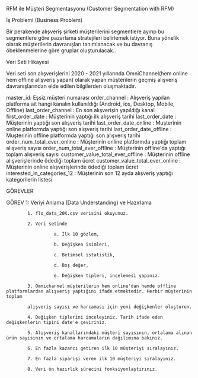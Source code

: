 RFM ile Müşteri Segmentasyonu (Customer Segmentation with RFM)



İş Problemi (Business Problem)

Bir perakende alışveriş şirketi müşterilerini segmentlere ayırıp bu segmentlere göre pazarlama stratejileri belirlemek istiyor.
Buna yönelik olarak müşterilerin davranışları tanımlanacak ve bu davranış öbeklenmelerine göre gruplar oluşturulacak..


Veri Seti Hikayesi


Veri seti son alışverişlerini 2020 - 2021 yıllarında OmniChannel(hem online hem offline alışveriş yapan) olarak yapan müşterilerin geçmiş alışveriş davranışlarından
elde edilen bilgilerden oluşmaktadır.

master_id: Eşsiz müşteri numarası
order_channel : Alışveriş yapılan platforma ait hangi kanalın kullanıldığı (Android, ios, Desktop, Mobile, Offline)
last_order_channel : En son alışverişin yapıldığı kanal
first_order_date : Müşterinin yaptığı ilk alışveriş tarihi
last_order_date : Müşterinin yaptığı son alışveriş tarihi
last_order_date_online : Muşterinin online platformda yaptığı son alışveriş tarihi
last_order_date_offline : Muşterinin offline platformda yaptığı son alışveriş tarihi
order_num_total_ever_online : Müşterinin online platformda yaptığı toplam alışveriş sayısı
order_num_total_ever_offline : Müşterinin offline'da yaptığı toplam alışveriş sayısı
customer_value_total_ever_offline : Müşterinin offline alışverişlerinde ödediği toplam ücret
customer_value_total_ever_online : Müşterinin online alışverişlerinde ödediği toplam ücret
interested_in_categories_12 : Müşterinin son 12 ayda alışveriş yaptığı kategorilerin listesi



GÖREVLER


GÖREV 1: Veriyi Anlama (Data Understanding) ve Hazırlama

            1. flo_data_20K.csv verisini okuyunuz.
            
            2. Veri setinde
            
                      a. İlk 10 gözlem,
                      
                      b. Değişken isimleri,
                      
                      c. Betimsel istatistik,
                      
                      d. Boş değer,
                      
                      e. Değişken tipleri, incelemesi yapınız.
                      
            3. Omnichannel müşterilerin hem online'dan hemde offline platformlardan alışveriş yaptığını ifade etmektedir. Herbir müşterinin toplam
            
            alışveriş sayısı ve harcaması için yeni değişkenler oluşturun.
            
            4. Değişken tiplerini inceleyiniz. Tarih ifade eden değişkenlerin tipini date'e çeviriniz.
            
            5. Alışveriş kanallarındaki müşteri sayısının, ortalama alınan ürün sayısının ve ortalama harcamaların dağılımına bakınız.
            
            6. En fazla kazancı getiren ilk 10 müşteriyi sıralayınız.
            
            7. En fazla siparişi veren ilk 10 müşteriyi sıralayınız.
            
            8. Veri ön hazırlık sürecini fonksiyonlaştırınız.
            
           
           
